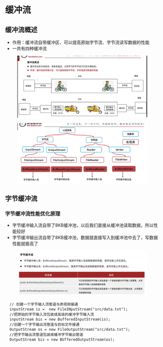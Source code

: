 # 缓冲流

## 缓冲流概述

* 作用：缓冲流自带缓冲区、可以提高原始字节流、字节流读写数据的性能
* 一共有四种缓冲流

<figure><img src="../.gitbook/assets/Screen Shot 2022-11-11 at 5.48.19 PM.png" alt=""><figcaption></figcaption></figure>

<figure><img src="../.gitbook/assets/Screen Shot 2022-11-11 at 5.52.10 PM.png" alt=""><figcaption></figcaption></figure>

## 字节缓冲流

### 字节缓冲流性能优化原理
* 字节缓冲输入流自带了8KB缓冲池，以后我们直接从缓冲池读取数据，所以性能较好
* 字节缓冲输出流自带了8KB缓冲池，数据就直接写入到缓冲池中去了，写数据性能就极高了

<figure><img src="../.gitbook/assets/Screen Shot 2022-11-11 at 8.24.14 PM.png" alt=""><figcaption></figcaption></figure>

```
  // 创建一个字节输入流管道与原视频接通
  inputStream is =  new FileINputStream("src/data.txt");
  //把原始的字节输入流包装成高级的缓冲字节输入流
  inputStream bis = new BufferedInputStream(is);
  //创建一个字节输出流管道与目标文件接通
  OutputStream os = new FileOutputStream("src/data.txt");
  //把字节输出流管道包装成缓冲字节输出管道
  OutputStream bis = new BUfferedOutputStream(os);
 
```

